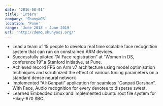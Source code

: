 ```yaml
---
date: '2016-08-01'
title: 'Intern'
company: 'ShunyaOS'
location: 'Pune'
range: 'June 2018 – June 2019'
url: 'http://demo.shunyaos.org/'
---
```


- Lead a team of 15 people to develop real time scalable face recognition system that can run on constrained
ARM devices.
- Successfully piloted “AI Face registration” at “Women in DS, conference’19”,a Stanford initiative, at Pune.
- Achieved record FPS on Arm v7 architecture using model optimisation techniques and scrutinized the effect of
various tuning parameters on a standard dense neural network
- Implemented “AI-Ganpati” application for seamless “Ganpati Darshan”. With Face, Audio recognition for every
devotee to disperse sweet.
- Learned Embedded Linux and implemented ubuntu root file system for Hikey-970 SBC.

